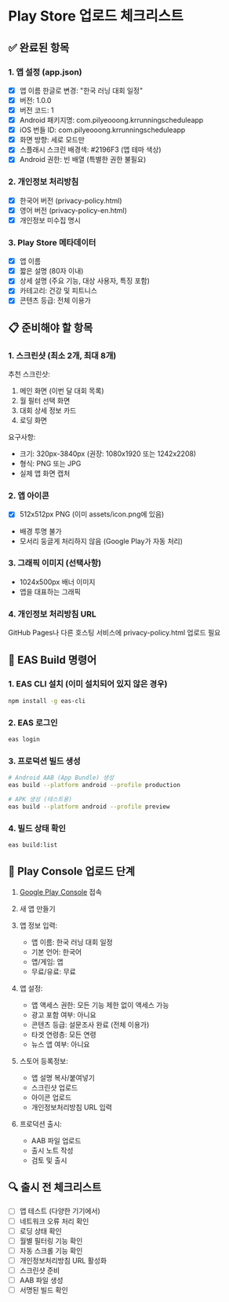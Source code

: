 # Play Store 업로드 체크리스트

## ✅ 완료된 항목

### 1. 앱 설정 (app.json)
- [x] 앱 이름 한글로 변경: "한국 러닝 대회 일정"
- [x] 버전: 1.0.0
- [x] 버전 코드: 1
- [x] Android 패키지명: com.pilyeooong.krrunningscheduleapp
- [x] iOS 번들 ID: com.pilyeooong.krrunningscheduleapp
- [x] 화면 방향: 세로 모드만
- [x] 스플래시 스크린 배경색: #2196F3 (앱 테마 색상)
- [x] Android 권한: 빈 배열 (특별한 권한 불필요)

### 2. 개인정보 처리방침
- [x] 한국어 버전 (privacy-policy.html)
- [x] 영어 버전 (privacy-policy-en.html)
- [x] 개인정보 미수집 명시

### 3. Play Store 메타데이터
- [x] 앱 이름
- [x] 짧은 설명 (80자 이내)
- [x] 상세 설명 (주요 기능, 대상 사용자, 특징 포함)
- [x] 카테고리: 건강 및 피트니스
- [x] 콘텐츠 등급: 전체 이용가

## 📋 준비해야 할 항목

### 1. 스크린샷 (최소 2개, 최대 8개)
추천 스크린샷:
1. 메인 화면 (이번 달 대회 목록)
2. 월 필터 선택 화면
3. 대회 상세 정보 카드
4. 로딩 화면

요구사항:
- 크기: 320px-3840px (권장: 1080x1920 또는 1242x2208)
- 형식: PNG 또는 JPG
- 실제 앱 화면 캡처

### 2. 앱 아이콘
- [x] 512x512px PNG (이미 assets/icon.png에 있음)
- 배경 투명 불가
- 모서리 둥글게 처리하지 않음 (Google Play가 자동 처리)

### 3. 그래픽 이미지 (선택사항)
- 1024x500px 배너 이미지
- 앱을 대표하는 그래픽

### 4. 개인정보 처리방침 URL
GitHub Pages나 다른 호스팅 서비스에 privacy-policy.html 업로드 필요

## 🚀 EAS Build 명령어

### 1. EAS CLI 설치 (이미 설치되어 있지 않은 경우)
```bash
npm install -g eas-cli
```

### 2. EAS 로그인
```bash
eas login
```

### 3. 프로덕션 빌드 생성
```bash
# Android AAB (App Bundle) 생성
eas build --platform android --profile production

# APK 생성 (테스트용)
eas build --platform android --profile preview
```

### 4. 빌드 상태 확인
```bash
eas build:list
```

## 📱 Play Console 업로드 단계

1. [Google Play Console](https://play.google.com/console) 접속
2. 새 앱 만들기
3. 앱 정보 입력:
   - 앱 이름: 한국 러닝 대회 일정
   - 기본 언어: 한국어
   - 앱/게임: 앱
   - 무료/유료: 무료

4. 앱 설정:
   - 앱 액세스 권한: 모든 기능 제한 없이 액세스 가능
   - 광고 포함 여부: 아니요
   - 콘텐츠 등급: 설문조사 완료 (전체 이용가)
   - 타겟 연령층: 모든 연령
   - 뉴스 앱 여부: 아니요

5. 스토어 등록정보:
   - 앱 설명 복사/붙여넣기
   - 스크린샷 업로드
   - 아이콘 업로드
   - 개인정보처리방침 URL 입력

6. 프로덕션 출시:
   - AAB 파일 업로드
   - 출시 노트 작성
   - 검토 및 출시

## 🔍 출시 전 체크리스트

- [ ] 앱 테스트 (다양한 기기에서)
- [ ] 네트워크 오류 처리 확인
- [ ] 로딩 상태 확인
- [ ] 월별 필터링 기능 확인
- [ ] 자동 스크롤 기능 확인
- [ ] 개인정보처리방침 URL 활성화
- [ ] 스크린샷 준비
- [ ] AAB 파일 생성
- [ ] 서명된 빌드 확인